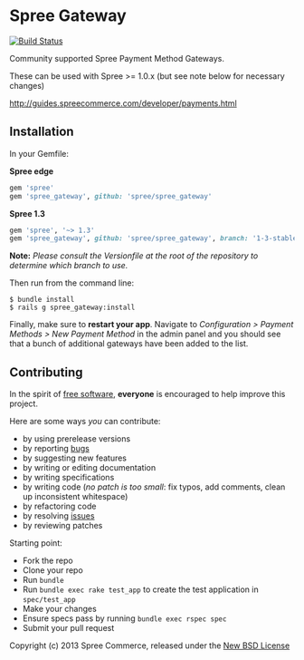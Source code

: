 # Spree Gateway

[![Build Status](https://secure.travis-ci.org/spree/spree_gateway.png?branch=master)](http://travis-ci.org/spree/spree_gateway)

Community supported Spree Payment Method Gateways.

These can be used with Spree >= 1.0.x (but see note below for necessary changes)

http://guides.spreecommerce.com/developer/payments.html

## Installation

In your Gemfile:

**Spree edge**

```ruby
gem 'spree'
gem 'spree_gateway', github: 'spree/spree_gateway'
```

**Spree 1.3**

```ruby
gem 'spree', '~> 1.3'
gem 'spree_gateway', github: 'spree/spree_gateway', branch: '1-3-stable'
```

**Note:** *Please consult the Versionfile at the root of the repository to determine which branch to use.*

Then run from the command line:

    $ bundle install
    $ rails g spree_gateway:install

Finally, make sure to **restart your app**. Navigate to *Configuration > Payment Methods > New Payment Method* in the admin panel and you should see that a bunch of additional gateways have been added to the list.

## Contributing

In the spirit of [free software][1], **everyone** is encouraged to help improve this project.

Here are some ways *you* can contribute:

* by using prerelease versions
* by reporting [bugs][2]
* by suggesting new features
* by writing or editing documentation
* by writing specifications
* by writing code (*no patch is too small*: fix typos, add comments, clean up inconsistent whitespace)
* by refactoring code
* by resolving [issues][2]
* by reviewing patches

Starting point:

* Fork the repo
* Clone your repo
* Run `bundle`
* Run `bundle exec rake test_app` to create the test application in `spec/test_app`
* Make your changes
* Ensure specs pass by running `bundle exec rspec spec`
* Submit your pull request

Copyright (c) 2013 Spree Commerce, released under the [New BSD License][3]

[1]: http://www.fsf.org/licensing/essays/free-sw.html
[2]: https://github.com/spree/spree_gateway/issues
[3]: https://github.com/spree/spree_gateway/tree/master/LICENSE
